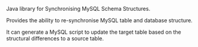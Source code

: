 Java library for Synchronising MySQL Schema Structures. 

Provides the ability to re-synchronise MySQL table and database structure. 

It can generate a MySQL script to update the target table based on the structural differences to a source table.
